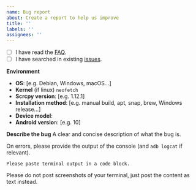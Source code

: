 ```yaml
---
name: Bug report
about: Create a report to help us improve
title: ''
labels: ''
assignees: ''
---
```

 - [ ] I have read the [FAQ](https://github.com/Genymobile/scrcpy/blob/master/FAQ.md).
 - [ ] I have searched in existing [issues](https://github.com/Genymobile/scrcpy/issues).

**Environment**
 - **OS**: [e.g. Debian, Windows, macOS...]
 - **Kernel** (if linux) `neofetch`
 - **Scrcpy version**: [e.g. 1.12.1]
 - **Installation method**: [e.g. manual build, apt, snap, brew, Windows release...]
 - **Device model**:
 - **Android versio**n: [e.g. 10]

**Describe the bug**
A clear and concise description of what the bug is.

On errors, please provide the output of the console (and `adb logcat` if relevant).

```
Please paste terminal output in a code block.
```

Please do not post screenshots of your terminal, just post the content as text instead.
